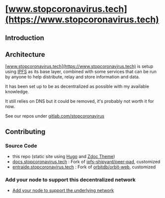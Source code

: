 # [www.stopcoronavirus.tech](https://www.stopcoronavirus.tech)

## Introduction

## Architecture

[www.stopcoronavirus.tech](https://www.stopcoronavirus.tech) is setup using [IPFS](https://ipfs.io/) as its base layer, combined with some services that can be run by anyone to help distribute, relay and store information and data.

It has been set up to be as decentralized as possible with my available knowledge.

It still relies on DNS but it could be removed, it's probably not worth it for now.

See our repos under [gitlab.com/stopcoronavirus](https://gitlab.com/stopcoronavirus)

## Contributing

### Source Code

- this repo (static site using [Hugo](https://gohugo.io/) and [Zdoc Theme](https://github.com/zzossig/hugo-theme-zdoc))
- [docs.stopcoronavirus.tech](https://docs.stopcoronavirus.tech) : Fork of [ipfs-shipyard/peer-pad](https://github.com/ipfs-shipyard/peer-pad.git), customized
- [entraide.stopcoronavirus.tech](https://docs.stopcoronavirus.tech) : Fork of [orbitdb/orbit-web](https://github.com/orbitdb/orbit-web), customized

### Add your node to support this decentralized network

- [Add your node to support the underlying network](https://gitlab.com/stopcoronavirus/infra-follow#how-to-add-your-node-to-support-wwwstopcoronavirustech)